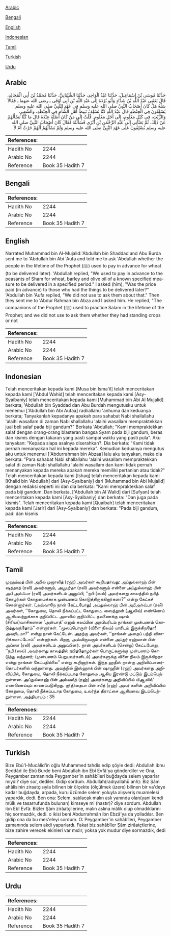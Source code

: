 [Arabic](#arabic)

[Bengali](#bengali)

[English](#english)

[Indonesian](#indonesian)

[Tamil](#tamil)

[Turkish](#turkish)

[Urdu](#urdu)

## Arabic


<div dir="rtl" lang="ar" style={{fontSize:'larger',backgroundColor:'#f8f9fa',padding:20}}>
حَدَّثَنَا مُوسَى بْنُ إِسْمَاعِيلَ، حَدَّثَنَا عَبْدُ الْوَاحِدِ، حَدَّثَنَا الشَّيْبَانِيُّ، حَدَّثَنَا مُحَمَّدُ بْنُ أَبِي الْمُجَالِدِ، قَالَ بَعَثَنِي عَبْدُ اللَّهِ بْنُ شَدَّادٍ وَأَبُو بُرْدَةَ إِلَى عَبْدِ اللَّهِ بْنِ أَبِي أَوْفَى ـ رضى الله عنهما ـ فَقَالاَ سَلْهُ هَلْ كَانَ أَصْحَابُ النَّبِيِّ صلى الله عليه وسلم فِي عَهْدِ النَّبِيِّ صلى الله عليه وسلم يُسْلِفُونَ فِي الْحِنْطَةِ قَالَ عَبْدُ اللَّهِ كُنَّا نُسْلِفُ نَبِيطَ أَهْلِ الشَّأْمِ فِي الْحِنْطَةِ، وَالشَّعِيرِ، وَالزَّيْتِ، فِي كَيْلٍ مَعْلُومٍ، إِلَى أَجَلٍ مَعْلُومٍ‏.‏ قُلْتُ إِلَى مَنْ كَانَ أَصْلُهُ عِنْدَهُ قَالَ مَا كُنَّا نَسْأَلُهُمْ عَنْ ذَلِكَ‏.‏ ثُمَّ بَعَثَانِي إِلَى عَبْدِ الرَّحْمَنِ بْنِ أَبْزَى فَسَأَلْتُهُ فَقَالَ كَانَ أَصْحَابُ النَّبِيِّ صلى الله عليه وسلم يُسْلِفُونَ عَلَى عَهْدِ النَّبِيِّ صلى الله عليه وسلم وَلَمْ نَسْأَلْهُمْ أَلَهُمْ حَرْثٌ أَمْ لاَ
</div>
<div style={{backgroundColor:'#f8f9fa',padding:20, marginBottom: 10}}><table> <thead> <tr> <th>References:</th> <th></th> </tr> </thead> <tbody><tr><td>Hadith No</td><td>2244</td></tr><tr><td>Arabic No</td><td>2244</td></tr><tr><td>Reference</td><td>Book 35 Hadith 7</td></tr></tbody></table></div>

## Bengali


<div dir="ltr" lang="bn" style={{fontSize:'larger',backgroundColor:'#f8f9fa',padding:20}}>

</div>
<div style={{backgroundColor:'#f8f9fa',padding:20, marginBottom: 10}}><table> <thead> <tr> <th>References:</th> <th></th> </tr> </thead> <tbody><tr><td>Hadith No</td><td>2244</td></tr><tr><td>Arabic No</td><td>2244</td></tr><tr><td>Reference</td><td>Book 35 Hadith 7</td></tr></tbody></table></div>

## English


<div dir="ltr" lang="en" style={{fontSize:'larger',backgroundColor:'#f8f9fa',padding:20}}>
Narrated Muhammad bin Al-Mujalid:'Abdullah bin Shaddad and Abu Burda sent me to 'Abdullah bin Abi 'Aufa and told me to ask 'Abdullah whether the people in the lifetime of the Prophet (ﷺ) used to pay in advance for wheat (to be delivered later). 'Abdullah replied, "We used to pay in advance to the peasants of Sham for wheat, barley and olive oil of a known specified measure to be delivered in a specified period." I asked (him), "Was the price paid (in advance) to those who had the things to be delivered later?" 'Abdullah bin 'Aufa replied, "We did not use to ask them about that." Then they sent me to 'Abdur Rahman bin Abza and I asked him. He replied, "The companions of the Prophet (ﷺ) used to practice Salam in the lifetime of the Prophet; and we did not use to ask them whether they had standing crops or not
</div>
<div style={{backgroundColor:'#f8f9fa',padding:20, marginBottom: 10}}><table> <thead> <tr> <th>References:</th> <th></th> </tr> </thead> <tbody><tr><td>Hadith No</td><td>2244</td></tr><tr><td>Arabic No</td><td>2244</td></tr><tr><td>Reference</td><td>Book 35 Hadith 7</td></tr></tbody></table></div>

## Indonesian


<div dir="ltr" lang="id" style={{fontSize:'larger',backgroundColor:'#f8f9fa',padding:20}}>
Telah menceritakan kepada kami [Musa bin Isma'il] telah menceritakan kepada kami ['Abdul Wahid] telah menceritakan kepada kami [Asy-Syaibaniy] telah menceritakan kepada kami [Muhammad bin Abi Al Mujalid] berkata; 'Abdullah bin Syaddad dan Abu Burdah mengutusku untuk menemui ['Abdullah bin Abi Aufaa] radliallahu 'anhuma dan keduanya berkata; Tanyakanlah kepadanya apakah para sahabat Nabi shallallahu 'alaihi wasallam di zaman Nabi shallallahu 'alaihi wasallam mempraktekkan jual beli salaf pada biji gandum?" Berkata 'Abdullah; "Kami mempraktekkan salaf dengan orang-orang blasteran bangsa Syam pada biji gandum, beras dan kismis dengan takaran yang pasti sampai waktu yang pasti pula". Aku tanyakan: "Kepada siapa asalnya diserahkan?. Dia berkata: "Kami tidak pernah menanyakan hal ini kepada mereka". Kemudian keduanya mengutus aku untuk menemui ['Abdurrahman bin Abzaa] lalu aku tanyakan, maka dia berkata: "Para sahabat Nabi shallallahu 'alaihi wasallam mempraktekkan salaf di zaman Nabi shallallahu 'alaihi wasallam dan kami tidak pernah menanyakan kepada mereka apakah mereka memiliki pertanian atau tidak?" Telah menceritakan kepada kami [Ishaq] telah menceritakan kepada kami [Khalid bin 'Abdullah] dari [Asy-Syaibaniy] dari [Muhammad bin Abi Mujalid] dengan redaksi seperti ini dan dia berkata: "Kami mempraktekkan salaf pada biji gandum. Dan berkata, ['Abdullah bin Al Walid] dari [Sufyan] telah menceritakan kepada kami [Asy-Syaibaniy] dan berkata: "Dan juga pada kismis". Telah menceritakan kepada kami [Quaibah] telah menceritakan kepada kami [Jarir] dari [Asy-Syaibaniy] dan berkata: "Pada biji gandum, padi dan kismis
</div>
<div style={{backgroundColor:'#f8f9fa',padding:20, marginBottom: 10}}><table> <thead> <tr> <th>References:</th> <th></th> </tr> </thead> <tbody><tr><td>Hadith No</td><td>2244</td></tr><tr><td>Arabic No</td><td>2244</td></tr><tr><td>Reference</td><td>Book 35 Hadith 7</td></tr></tbody></table></div>

## Tamil


<div dir="ltr" lang="ta" style={{fontSize:'larger',backgroundColor:'#f8f9fa',padding:20}}>
முஹம்மத் பின் அபில் முஜாலித் (ரஹ்) அவர்கள் கூறியதாவது: அப்துல்லாஹ் பின் ஷத்தாத் (ரலி) அவர்களும், அபூபுர்தா (ரலி) அவர்களும் என்னை அப்துல்லாஹ் பின் அபீ அவ்ஃபா (ரலி) அவர்களிடம் அனுப்பி, ‘‘நபி (ஸல்) அவர்களது காலத்தில் நபித் தோழர்கள் கோதுமைக்காக முன்பணம் கொடுத்திருக்கிறார்களா?” என்று கேட்கச் சொன்னார்கள். (அவ்வாறே நான் கேட்டபோது) அப்துல்லாஹ் பின் அபீஅஃவ்பா (ரலி) அவர்கள், ‘‘கோதுமை, தொலி நீக்கப்பட்ட கோதுமை, ஸைத்தூன் (ஆலிவ்) எண்ணெய் ஆகியவற்றுக்காக குறிப்பிட்ட அளவில் குறிப்பிட்ட தவணைக்கு ஷாம் (சிரியா)வாசிகளான ‘அன்பாத்’ எனும் கலப்பின அரபியரிடம் நாங்கள் முன்பணம் கொடுத்துவந்தோம்” என்றார்கள். ‘‘மூலப்பொருள் (விளை நிலம்) யாரிடம் இருக்கிறதோ! அவரிடமா?” என்று நான் கேட்டேன். அதற்கு அவர்கள், ‘‘நாங்கள் அதைப் பற்றி விசாரிக்கமாட்டோம்” என்றார்கள். பிறகு, அவ்விருவரும் என்னை அப்துர் ரஹ்மான் பின் அப்ஸா (ரலி) அவர்களிடம் அனுப்பினர். நான் அவர்களிடம் (சென்று) கேட்டபோது, ‘‘நபி (ஸல்) அவர்களது காலத்தில் நபித்தோழர்கள் பொருட்களுக்கு முன்பணம் கொடுத்து வந்தனர்; (முன்பணம் பெறுபவர்களிடம்) அவர்களுக்கு விளை நிலம் இருக்கிறதா என்று நாங்கள் கேட்பதில்லை” என்று கூறினார்கள். இந்த ஹதீஸ் நான்கு அறிவிப்பாளர்தொடர்களில் வந்துள்ளது. அவற்றில் இஸ்ஹாக் பின் ஷாஹீன் (ரஹ்) அவர்களது அறிவிப்பில், கோதுமை, தொலி நீக்கப்படாத கோதுமை ஆகிய இரண்டு மட்டும் இடம்பெற்றுள்ளன. அப்துல்லாஹ் பின் அல்வலீத் (ரஹ்) அவர்களது அறிவிப்பில் யிஆலிவ்’ எண்ணெய்யும் காணப்படுகிறது. கு(த்)தைபா பின் சயீத் (ரஹ்) அவர் களின் அறிவிப்பில் கோதுமை, தொலி நீக்கப்படாத கோதுமை, உலர்ந்த திராட்சை ஆகியவை இடம்பெற்றுள்ளன. அத்தியாயம் : 35
</div>
<div style={{backgroundColor:'#f8f9fa',padding:20, marginBottom: 10}}><table> <thead> <tr> <th>References:</th> <th></th> </tr> </thead> <tbody><tr><td>Hadith No</td><td>2244</td></tr><tr><td>Arabic No</td><td>2244</td></tr><tr><td>Reference</td><td>Book 35 Hadith 7</td></tr></tbody></table></div>

## Turkish


<div dir="ltr" lang="tr" style={{fontSize:'larger',backgroundColor:'#f8f9fa',padding:20}}>
Bize Ebû'l-Mucâlid'in oğlu Muhammed tahdîs edip şöyle dedi: Abdullah ibnu Şeddâd ile Ebû Burde beni Abdullah ibn Ebî Evfâ'ya gönderdiler ve Ona, Peygamber zamanında Peygamber’in sahâbîleri buğdayda selem yaparlar mıydı? diye sor, dediler. Gidip sordum. Abdullah(radıyallahü anh): Biz Şâm ahâlîsinin ziraatçısıyla bilinen bir ölçekte (ölçülmek üzere) bilinen bir va'deye kadar buğdayda, arpada, kuru üzümde selem yoluyla alışveriş muamelesi yapardık, dedi. Ben ona: Selem, satılacak malın aslı yanında olan(yani kendi mülk ve tasarrufunda bulunan) kimseye mi (hastır)? diye sordum. Abdullah ibn Ebî Evfâ: Bizler Şâm zirâatçilerine, malın aslına mâlik olup olmadıklarını hiç sormazdık, dedi. o ikisi beni Abdurrahmân ibn Ebzâ'ya da yolladılar. Ben gidip ona da bu mes'eleyi sordum. O: Peygamber'in sahâbîleri, Peygamber zamanında selem akdi yaparlardı. Fakat biz sahâbîler Şâm zirâatçtlerine, bize zahire verecek ekinleri var mıdır, yoksa yok mudur diye sormazdık, dedi
</div>
<div style={{backgroundColor:'#f8f9fa',padding:20, marginBottom: 10}}><table> <thead> <tr> <th>References:</th> <th></th> </tr> </thead> <tbody><tr><td>Hadith No</td><td>2244</td></tr><tr><td>Arabic No</td><td>2244</td></tr><tr><td>Reference</td><td>Book 35 Hadith 7</td></tr></tbody></table></div>

## Urdu


<div dir="rtl" lang="ur" style={{fontSize:'larger',backgroundColor:'#f8f9fa',padding:20}}>

</div>
<div style={{backgroundColor:'#f8f9fa',padding:20, marginBottom: 10}}><table> <thead> <tr> <th>References:</th> <th></th> </tr> </thead> <tbody><tr><td>Hadith No</td><td>2244</td></tr><tr><td>Arabic No</td><td>2244</td></tr><tr><td>Reference</td><td>Book 35 Hadith 7</td></tr></tbody></table></div>